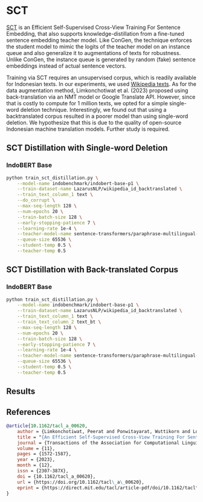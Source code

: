 # SCT

[SCT](https://github.com/mrpeerat/SCT) is an Efficient Self-Supervised Cross-View Training For Sentence Embedding, that also supports knowledge-distillation from a fine-tuned sentence embedding teacher model. Like ConGen, the technique enforces the student model to mimic the logits of the teacher model on an instance queue and also generalize it to augmentations of texts for robustness. Unlike ConGen, the instance queue is generated by random (fake) sentence embeddings instead of actual sentence vectors.

Training via SCT requires an unsupervised corpus, which is readily available for Indonesian texts. In our experiments, we used [Wikipedia texts](https://huggingface.co/datasets/LazarusNLP/wikipedia_id_20230520). As for the data augmentation method, Limkonchotiwat et al. (2023) proposed using back-translation via an NMT model or Google Translate API. However, since that is costly to compute for 1 million texts, we opted for a simple single-word deletion technique. Interestingly, we found out that using a backtranslated corpus resulted in a poorer model than using single-word deletion. We hypothesize that this is due to the quality of open-source Indonesian machine translation models. Further study is required.

## SCT Distillation with Single-word Deletion

### IndoBERT Base

```sh
python train_sct_distillation.py \
    --model-name indobenchmark/indobert-base-p1 \
    --train-dataset-name LazarusNLP/wikipedia_id_backtranslated \
    --train_text_column_1 text \
    --do_corrupt \
    --max-seq-length 128 \
    --num-epochs 20 \
    --train-batch-size 128 \
    --early-stopping-patience 7 \
    --learning-rate 1e-4 \
    --teacher-model-name sentence-transformers/paraphrase-multilingual-mpnet-base-v2 \
    --queue-size 65536 \
    --student-temp 0.5 \
    --teacher-temp 0.5
```

## SCT Distillation with Back-translated Corpus

### IndoBERT Base

```sh
python train_sct_distillation.py \
    --model-name indobenchmark/indobert-base-p1 \
    --train-dataset-name LazarusNLP/wikipedia_id_backtranslated \
    --train_text_column_1 text \
    --train_text_column_2 text_bt \
    --max-seq-length 128 \
    --num-epochs 20 \
    --train-batch-size 128 \
    --early-stopping-patience 7 \
    --learning-rate 1e-4 \
    --teacher-model-name sentence-transformers/paraphrase-multilingual-mpnet-base-v2 \
    --queue-size 65536 \
    --student-temp 0.5 \
    --teacher-temp 0.5
```

## Results

## References

```bibtex
@article{10.1162/tacl_a_00620,
    author = {Limkonchotiwat, Peerat and Ponwitayarat, Wuttikorn and Lowphansirikul, Lalita and Udomcharoenchaikit, Can and Chuangsuwanich, Ekapol and Nutanong, Sarana},
    title = "{An Efficient Self-Supervised Cross-View Training For Sentence Embedding}",
    journal = {Transactions of the Association for Computational Linguistics},
    volume = {11},
    pages = {1572-1587},
    year = {2023},
    month = {12},
    issn = {2307-387X},
    doi = {10.1162/tacl_a_00620},
    url = {https://doi.org/10.1162/tacl\_a\_00620},
    eprint = {https://direct.mit.edu/tacl/article-pdf/doi/10.1162/tacl\_a\_00620/2196817/tacl\_a\_00620.pdf},
}
```
